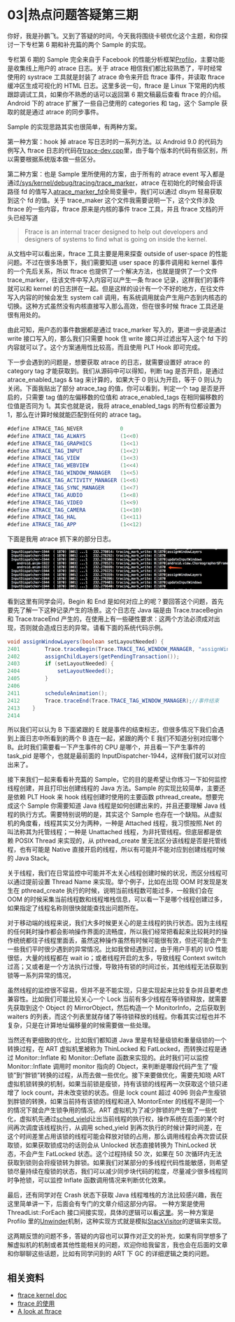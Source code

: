 # 03|热点问题答疑第三期

你好，我是孙鹏飞。又到了答疑的时间，今天我将围绕卡顿优化这个主题，和你探讨一下专栏第 6 期和补充篇的两个 Sample 的实现。

专栏第 6 期的 Sample 完全来自于 Facebook 的性能分析框架[Profilo](https://github.com/facebookincubator/profilo)，主要功能是收集线上用户的 atrace 日志。关于 atrace 相信我们都比较熟悉了，平时经常使用的 systrace 工具就是封装了 atrace 命令来开启 ftrace 事件，并读取 ftrace 缓冲区生成可视化的 HTML 日志。这里多说一句，ftrace 是 Linux 下常用的内核跟踪调试工具，如果你不熟悉的话可以返回第 6 期文稿最后查看 ftrace 的介绍。Android 下的 atrace 扩展了一些自己使用的 categories 和 tag，这个 Sample 获取的就是通过 atrace 的同步事件。

Sample 的实现思路其实也很简单，有两种方案。

第一种方案：hook 掉 atrace 写日志时的一系列方法。以 Android 9.0 的代码为例写入 ftrace 日志的代码在[trace-dev.cpp](http://androidxref.com/9.0.0_r3/xref/system/core/libcutils/trace-dev.cpp)里，由于每个版本的代码有些区别，所以需要根据系统版本做一些区分。

第二种方案：也是 Sample 里所使用的方案，由于所有的 atrace event 写入都是通过[/sys/kernel/debug/tracing/trace_marker](http://androidxref.com/9.0.0_r3/xref/system/core/libcutils/trace-container.cpp#85)，atrace 在初始化的时候会将该路径 fd 的值写入[atrace_marker_fd](http://androidxref.com/9.0.0_r3/xref/system/core/libcutils/trace-container.cpp#85)全局变量中，我们可以通过 dlsym 轻易获取到这个 fd 的值。关于 trace_maker 这个文件我需要说明一下，这个文件涉及 ftrace 的一些内容，ftrace 原来是内核的事件 trace 工具，并且 ftrace 文档的开头已经写道

>Ftrace is an internal tracer designed to help out developers and designers of systems to find what is going on inside the kernel.

从文档中可以看出来，ftrace 工具主要是用来探查 outside of user-space 的性能问题。不过在很多场景下，我们需要知道 user space 的事件调用和 kernel 事件的一个先后关系，所以 ftrace 也提供了一个解决方法，也就是提供了一个文件 trace_marker，往该文件中写入内容可以产生一条 ftrace 记录，这样我们的事件就可以和 kernel 的日志拼在一起。但是这样的设计有一个不好的地方，在往文件写入内容的时候会发生 system call 调用，有系统调用就会产生用户态到内核态的切换。这种方式虽然没有内核直接写入那么高效，但在很多时候 ftrace 工具还是很有用处的。

由此可知，用户态的事件数据都是通过 trace_marker 写入的，更进一步说是通过 write 接口写入的，那么我们只需要 hook 住 write 接口并过滤出写入这个 fd 下的内容就可以了。这个方案通用性比较高，而且使用 PLT Hook 即可完成。

下一步会遇到的问题是，想要获取 atrace 的日志，就需要设置好 atrace 的 category tag 才能获取到。我们从源码中可以得知，判断 tag 是否开启，是通过 atrace_enabled_tags & tag 来计算的，如果大于 0 则认为开启，等于 0 则认为关闭。下面我贴出了部分 atrace_tag 的值，你可以看到，判定一个 tag 是否是开启的，只需要 tag 值的左偏移数的位值和 atrace_enabled_tags 在相同偏移数的位值是否同为 1。其实也就是说，我将 atrace_enabled_tags 的所有位都设置为 1，那么在计算时候就能匹配到任何的 atrace tag。

```java
#define ATRACE_TAG_NEVER            0      
#define ATRACE_TAG_ALWAYS           (1<<0)  
#define ATRACE_TAG_GRAPHICS         (1<<1)
#define ATRACE_TAG_INPUT            (1<<2)
#define ATRACE_TAG_VIEW             (1<<3)
#define ATRACE_TAG_WEBVIEW          (1<<4)
#define ATRACE_TAG_WINDOW_MANAGER   (1<<5)
#define ATRACE_TAG_ACTIVITY_MANAGER (1<<6)
#define ATRACE_TAG_SYNC_MANAGER     (1<<7)
#define ATRACE_TAG_AUDIO            (1<<8)
#define ATRACE_TAG_VIDEO            (1<<9)
#define ATRACE_TAG_CAMERA           (1<<10)
#define ATRACE_TAG_HAL              (1<<11)
#define ATRACE_TAG_APP              (1<<12)
```

下面是我用 atrace 抓下来的部分日志。

![5](../img/练习/5.png)

看到这里有同学会问，Begin 和 End 是如何对应上的呢？要回答这个问题，首先要先了解一下这种记录产生的场景。这个日志在 Java 端是由 Trace.traceBegin 和 Trace.traceEnd 产生的，在使用上有一些硬性要求：这两个方法必须成对出现，否则就会造成日志的异常。请看下面的系统代码示例。

```java
void assignWindowLayers(boolean setLayoutNeeded) {
2401        Trace.traceBegin(Trace.TRACE_TAG_WINDOW_MANAGER, "assignWindowLayers");//关注此处事件开始代码
2402        assignChildLayers(getPendingTransaction());
2403        if (setLayoutNeeded) {
2404            setLayoutNeeded();
2405        }
2406
2411        scheduleAnimation();
2412        Trace.traceEnd(Trace.TRACE_TAG_WINDOW_MANAGER);//事件结束
2413    }
2414
```

所以我们可以认为 B 下面紧跟的 E 就是事件的结束标志，但很多情况下我们会遇到上面日志中所看到的两个 B 连在一起，紧跟的两个 E 我们不知道分别对应哪个 B。此时我们需要看一下产生事件的 CPU 是哪个，并且看一下产生事件的 task_pid 是哪个，也就是最前面的 InputDispatcher-1944，这样我们就可以对应出来了。

接下来我们一起来看看补充篇的 Sample，它的目的是希望让你练习一下如何监控线程创建，并且打印出创建线程的 Java 方法。Sample 的实现比较简单，主要还是依赖 PLT  Hook 来 hook 线程创建时使用的主要函数 pthread_create。想要完成这个 Sample 你需要知道 Java 线程是如何创建出来的，并且还要理解 Java 线程的执行方式。需要特别说明的是，其实这个 Sample 也存在一个缺陷。从虚拟机的角度看，线程其实又分为两种，一种是 Attached 线程，我习惯按照.Net 的叫法称其为托管线程；一种是 Unattached 线程，为非托管线程。但底层都是依赖 POSIX Thread 来实现的，从 pthread_create 里无法区分该线程是否是托管线程，也有可能是 Native 直接开启的线程，所以有可能并不能对应到创建线程时候的 Java Stack。

关于线程，我们在日常监控中可能并不太关心线程创建时候的状况，而区分线程可以通过提前设置 Thread Name 来实现。举个例子，比如在出现 OOM 时发现是发生在 pthread_create 执行的时候，说明当前线程数可能过多，一般我们会在 OOM 的时候采集当前线程数和线程堆栈信息，可以看一下是哪个线程创建过多，如果指定了线程名称则很快就能查找出问题所在。

对于移动端的线程来说，我们大多时候更关心的是主线程的执行状态。因为主线程的任何耗时操作都会影响操作界面的流畅度，所以我们经常把看起来比较耗时的操作统统都往子线程里面丢，虽然这种操作虽然有时候可能很有效，但还可能会产生一些我们平时很少遇到的异常情况。比如我曾经遇到过，由于用户手机的 I/O 性能很低，大量的线程都在 wait io；或者线程开启的太多，导致线程 Context switch 过高；又或者是一个方法执行过慢，导致持有锁的时间过长，其他线程无法获取到锁等一系列异常的情况，

虽然线程的监控很不容易，但并不是不能实现，只是实现起来比较复杂并且要考虑兼容性。比如我们可能比较关心一个 Lock 当前有多少线程在等待锁释放，就需要先获取到这个 Object 的 MirrorObject，然后构造一个 MonitorInfo，之后获取到 waiters 的列表，而这个列表里就存储了等待锁释放的线程。你看其实过程也并不复杂，只是在计算地址偏移量的时候需要做一些处理。

当然还有更细致的优化，比如我们都知道 Java 里是有轻量级锁和重量级锁的一个转换过程，在 ART 虚拟机里被称为 ThinLocked 和 FatLocked，而转换过程是通过 Monitor::Inflate 和 Monitor::Deflate 函数来实现的。此时我们可以监控 Monitor::Inflate 调用时 monitor 指向的 Object，来判断是哪段代码产生了“瘦锁”到“胖锁”转换的过程，从而去做一些优化。接下来要做优化，需要先知晓 ART 虚拟机锁转换的机制，如果当前锁是瘦锁，持有该锁的线程再一次获取这个锁只递增了 lock count，并未改变锁的状态。但是 lock count 超过 4096 则会产生瘦锁到胖锁的转换，如果当前持有该锁的线程和进入 MontorEnter 的线程不是同一个的情况下就会产生锁争用的情况。ART 虚拟机为了减少胖锁的产生做了一些优化，虚拟机先通过[sched_yield](http://man7.org/linux/man-pages/man2/sched_yield.2.html)让出当前线程的执行权，操作系统在后面的某个时间再次调度该线程执行，从调用 sched_yield 到再次执行的时候计算时间差，在这个时间差里占用该锁的线程可能会释放对锁的占用，那么调用线程会再次尝试获取锁，如果获取锁成功的话则会从 Unlocked 状态直接转换为 ThinLocked 状态，不会产生 FatLocked 状态。这个过程持续 50 次，如果在 50 次循环内无法获取到锁则会将瘦锁转为胖锁。如果我们对某部分的多线程代码性能敏感，则希望锁尽量持续在瘦锁的状态，我们可以减少同步块代码的粒度，尽量减少很多线程同时争抢锁，可以监控 Inflate 函数调用情况来判断优化效果。

最后，还有同学对在 Crash 状态下获取 Java 线程堆栈的方法比较感兴趣，我在这里简单讲一下，后面会有专门的文章介绍这部分内容。
一种方案是使用 ThreadList::ForEach 接口间接实现，具体的逻辑可以看[这里](http://androidxref.com/9.0.0_r3/xref/art/runtime/trace.cc#286)。另一种方案是 Profilo 里的[Unwinder](http://androidxref.com/9.0.0_r3/xref/art/runtime/trace.cc#286)机制，这种实现方式就是模拟[StackVisitor](http://androidxref.com/9.0.0_r3/xref/art/runtime/stack.cc#766)的逻辑来实现。

这两期反馈的问题不多，答疑的内容也可以算作对正文的补充，如果有同学想多了解虚拟机的机制或者其他性能相关的问题，欢迎你给我留言，我也会在后面的文章和你聊聊这些话题，比如有同学问到的 ART 下 GC 的详细逻辑之类的问题。

## 相关资料

- [ftrace kernel doc](https://git.kernel.org/pub/scm/linux/kernel/git/torvalds/linux.git/tree/Documentation/trace/ftrace.rst)
- [ftrace 的使用](https://git.kernel.org/pub/scm/linux/kernel/git/torvalds/linux.git/tree/Documentation/trace/ftrace.rst)
- [A look at ftrace](https://lwn.net/Articles/322666/)
